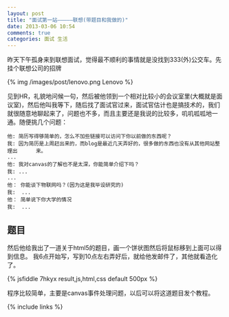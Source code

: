 ```yaml
---
layout: post
title: "面试第一站—————联想(带题目和我做的)"
date: 2013-03-06 10:54
comments: true
categories: 面试 生活
---
```


昨天下午孤身来到联想面试，觉得最不顺利的事情就是没找到333(外)公交车。先挂个联想公司的招牌

{% img /images/post/lenovo.png Lenovo %}

<!-- more -->

见到HR，礼貌地问候一句，然后被他领到一个相对比较小的会议室里(大概就是面议室)，然后他叫我等下，随后找了面试官过来，面试官估计也是搞技术的，我们就很随意地聊起来了，问题也不多，而且主要还是我说的比较多，叽叽呱呱地一通。随便挑几个问题：

```
他: 简历写得够简单的，怎么不加些链接可以访问下你以前做的东西呢？
我: 因为简历是上周赶出来的，而blog是最近几天弄好的，很多做的东西也没有从其他网站整理出  	来。
...
他: 我对canvas的了解也不是太深，你能简单介绍下吗？
我: ...
...
他： 你能谈下物联网吗？(因为这是我毕设研究的)
我:  ...
他： 简单说下你大学的情况
我:  ...
```

## 题目

然后他给我出了一道关于html5的题目，画一个饼状图然后将鼠标移到上面可以得到信息。
我6点开始写，写到10点左右弄好后，就给他发邮件了，其他就看造化了。

{% jsfiddle 7hkyx result,js,html,css default 500px %}

程序比较简单，主要是canvas事件处理问题，以后可以将这道题目发个教程。

{% include links %}

[联想官网]: http://www.lenovo.com.cn/?ngAdID=sem_bd_zone_tit_corp_home